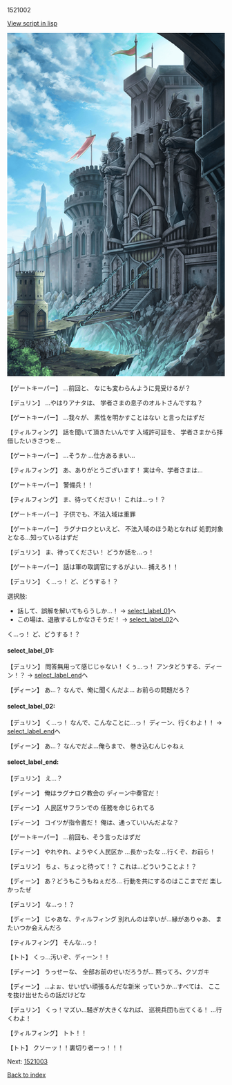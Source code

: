 1521002

[View script in lisp](../scripts/1521002.txt)

![005_Checkpoint.png](../images/backgrounds/005_Checkpoint.png)

【ゲートキーパー】
…前回と、
なにも変わらんように見受けるが？

【デュリン】
…やはりアナタは、
学者さまの息子のオルトさんですね？

【ゲートキーパー】
…我々が、
素性を明かすことはない
と言ったはずだ

【ティルフィング】
話を聞いて頂きたいんです
入域許可証を、
学者さまから拝借したいきさつを…

【ゲートキーパー】
…そうか
…仕方あるまい…

【ティルフィング】
あ、ありがとうございます！
実は今、学者さまは…

【ゲートキーパー】
警備兵！！

【ティルフィング】
ま、待ってください！
これは…っ！？

【ゲートキーパー】
子供でも、不法入域は重罪

【ゲートキーパー】
ラグナロクといえど、
不法入域のほう助となれば
処罰対象となる…知っているはずだ

【デュリン】
ま、待ってください！
どうか話を…っ！

【ゲートキーパー】
話は軍の取調官にするがよい…
捕えろ！！

【デュリン】
く…っ！
ど、どうする！？

選択肢:
- 話して、誤解を解いてもらうしか…！ → [select_label_01](#select_label_01)へ
- この場は、退散するしかなさそうだ！ → [select_label_02](#select_label_02)へ

く…っ！
ど、どうする！？

#### select_label_01:

【デュリン】
問答無用って感じじゃない！
くぅ…っ！
アンタどうする、ディーン！？
 → [select_label_end](#select_label_end)へ

【ディーン】
あ…？
なんで、俺に聞くんだよ…
お前らの問題だろ？

#### select_label_02:

【デュリン】
く…っ！
なんで、こんなことに…っ！
ディーン、行くわよ！！
 → [select_label_end](#select_label_end)へ

【ディーン】
あ…？
なんでだよ…俺らまで、
巻き込むんじゃねぇ

#### select_label_end:

【デュリン】
え…？

【ディーン】
俺はラグナロク教会の
ディーン中奏官だ！

【ディーン】
人民区サフランでの
任務を命じられてる

【ディーン】
コイツが指令書だ！
俺は、通っていいんだよな？

【ゲートキーパー】
…前回も、そう言ったはずだ

【ディーン】
やれやれ、ようやく人民区か
…長かったな
…行くぞ、お前ら！

【デュリン】
ちょ、ちょっと待って！？
これは…どういうことよ！？

【ディーン】
あ？どうもこうもねぇだろ…
行動を共にするのはここまでだ
楽しかったぜ

【デュリン】
な…っ！？

【ディーン】
じゃあな、ティルフィング
別れんのは辛いが…縁がありゃあ、
またいつか会えんだろ

【ティルフィング】
そんな…っ！

【トト】
くっ…汚いぞ、ディーン！！

【ディーン】
うっせーな、
全部お前のせいだろうが…
黙ってろ、クソガキ

【ディーン】
…よぉ、せいぜい頑張るんだな新米
っていうか…すべては、
ここを抜け出せたらの話だけどな

【デュリン】
くっ！マズい…騒ぎが大きくなれば、
巡視兵団も出てくる！
…行くわよ！

【ティルフィング】
トト！！

【トト】
クソーッ！！裏切り者ーっ！！！

Next: [1521003](1521003.md)

[Back to index](index.md)
